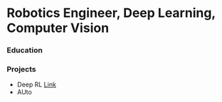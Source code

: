 # Robotics Engineer, Deep Learning, Computer Vision

### Education
  

### Projects
 - Deep RL [Link](http://www.linkedin.com/in/aditya-aspat26)
 - AUto
